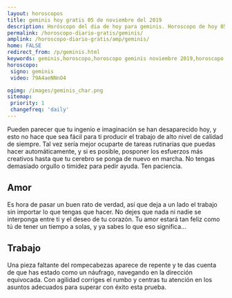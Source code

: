 ```yaml
---
layout: horoscopos
title: geminis hoy gratis 05 de noviembre del 2019 
description: Horóscopo del dia de hoy para geminis. Horoscopo de hoy 05 de noviembre del 2019. Las predicciones de amor, trabajo, vida personal gratis.
permalink: /horoscopo-diario-gratis/geminis/
amplink: /horoscopo-diario-gratis/amp/geminis/
home: FALSE
redirect_from: /p/geminis.html
keywords: geminis,horoscopo,horoscopo geminis noviembre 2019,horoscopo geminis hoy,tarot geminis noviembre 2019,horoscopo geminis,tarot geminis hoy,horoscopo de hoy,horoscopo diario,tarot del amor,horoscopo de hoy geminis,horoscopo diario del tarot, Horoscopo de hoy geminis 05 de noviembre del 2019,horóscopo del día,signos zodiacales 2019, el horoscopo de hoy
horoscopo:
 signo: geminis
 video: 79A4aeNNnO4

ogimg: /images/geminis_char.png
sitemap:
 priority: 1
 changefreq: 'daily'
---
```



Pueden parecer que tu ingenio e imaginación se han desaparecido hoy, y esto no hace que sea fácil para ti producir el trabajo de alto nivel de calidad de siempre. Tal vez sería mejor ocuparte de tareas rutinarias que puedas hacer automáticamente, y si es posible, posponer los esfuerzos más creativos hasta que tu cerebro se ponga de nuevo en marcha. No tengas demasiado orgullo o timidez para pedir ayuda. Ten paciencia.

## Amor

Es hora de pasar un buen rato de verdad, así que deja a un lado el trabajo sin importar lo que tengas que hacer. No dejes que nada ni nadie se interponga entre ti y el deseo de tu corazón. Tu amor estará tan feliz como tú de tener un tiempo a solas, y ya sabes lo que eso significa...

## Trabajo

Una pieza faltante del rompecabezas aparece de repente y te das cuenta de que has estado como un náufrago, navegando en la dirección equivocada. Con agilidad corriges el rumbo y centras tu atención en los asuntos adecuados para superar con éxito esta prueba.